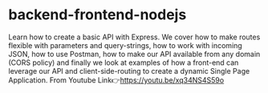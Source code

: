 # backend-frontend-nodejs
Learn how to create a basic API with Express. We cover how to make routes flexible with parameters and query-strings, how to work with incoming JSON, how to use Postman, how to make our API available from any domain (CORS policy) and finally we look at examples of how a front-end can leverage our API and client-side-routing to create a dynamic Single Page Application.   From Youtube Link👉https://youtu.be/xq34NS4S59o 
